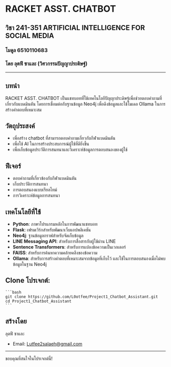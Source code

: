 # RACKET ASST. CHATBOT

## วิชา 241-351 ARTIFICIAL INTELLIGENCE FOR SOCIAL MEDIA
### โมดูล 6510110683
### โดย ลุตฟี ซาและ (วิศวกรรมปัญญาประดิษฐ์)

---

## บทนำ

RACKET ASST. CHATBOT เป็นแชทบอทที่ใช้เทคโนโลยีปัญญาประดิษฐ์เพื่อช่วยตอบคำถามที่เกี่ยวกับแบดมินตัน โดยการเชื่อมต่อกับฐานข้อมูล Neo4j เพื่อดึงข้อมูลและใช้โมเดล Ollama ในการสร้างคำตอบที่เหมาะสม

## วัตถุประสงค์

- เพื่อสร้าง chatbot ที่สามารถตอบคำถามเกี่ยวกับกีฬาแบดมินตัน
- เพื่อใช้ AI ในการสร้างประสบการณ์ผู้ใช้ที่ดียิ่งขึ้น
- เพื่อเก็บข้อมูลประวัติการสนทนาและวิเคราะห์ข้อมูลการตอบสนองของผู้ใช้

## ฟีเจอร์

- ตอบคำถามที่เกี่ยวข้องกับกีฬาแบดมินตัน
- เก็บประวัติการสนทนา
- การตอบสนองแบบเรียลไทม์
- การวิเคราะห์ข้อมูลการสนทนา

## เทคโนโลยีที่ใช้

- **Python**: ภาษาโปรแกรมหลักในการพัฒนาแชทบอท
- **Flask**: เฟรมเวิร์กสำหรับพัฒนาเว็บแอปพลิเคชัน
- **Neo4j**: ฐานข้อมูลกราฟสำหรับจัดเก็บข้อมูล
- **LINE Messaging API**: สำหรับการสื่อสารกับผู้ใช้ผ่าน LINE
- **Sentence Transformers**: สำหรับการแปลงข้อความเป็นเวกเตอร์
- **FAISS**: สำหรับการค้นหาความคล้ายคลึงของข้อความ
- **Ollama**: สำหรับการสร้างคำตอบที่เหมาะสมจากข้อมูลที่เก็บไว้ และใช้ในการตอบสนองเมื่อไม่พบข้อมูลในฐาน Neo4j


## Clone โปรเจกต์:
    ```bash
    git clone https://github.com/L0otfee/Project1_Chatbot_Assistant.git
    cd Project1_Chatbot_Assistant
    ```

## สร้างโดย

ลุตฟี ซาและ
- Email: [Lutfee2salaeh@gmail.com](mailto:Lutfee2salaeh@gmail.com)

---

ขอบคุณที่สนใจในโปรเจกต์นี้!
